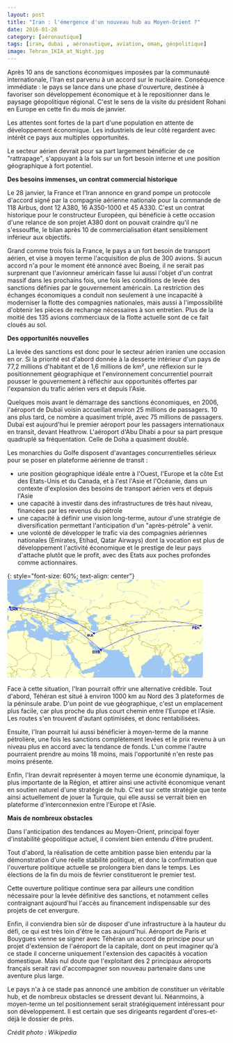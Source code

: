 ```yaml
---
layout: post
title: "Iran : l'émergence d'un nouveau hub au Moyen-Orient ?"
date: 2016-01-28
category: [aéronautique]
tags: [iran, dubai , aéronautique, aviation, oman, géopolitique]
image: Tehran_IKIA_at_Night.jpg
---
```


Après 10 ans de sanctions économiques imposées par la communauté internationale, l'Iran est parvenu à un accord sur le nucléaire. Conséquence immédiate : le pays se lance dans une phase d'ouverture, destinée à favoriser son développement économique et à le repositionner dans le paysage géopolitique régional. C'est le sens de la visite du président Rohani en Europe en cette fin du mois de janvier. 

Les attentes sont fortes de la part d'une population en attente de développement économique. Les industriels de leur côté regardent avec intérêt ce pays aux multiples opportunités.

Le secteur aérien devrait pour sa part largement bénéficier de ce "rattrapage", s'appuyant à la fois sur un fort besoin interne et une position géographique à fort potentiel.

<!--more-->
**Des besoins immenses, un contrat commercial historique**

Le 28 janvier, la France et l'Iran annonce en grand pompe un protocole d'accord signé par la compagnie aérienne nationale pour la commande de 118 Airbus, dont 12 A380, 16 A350-1000 et 45 A330.  C'est un contrat historique pour le constructeur Européen, qui bénéficie à cette occasion d'une relance de son projet A380 dont on pouvait craindre qu'il ne s'essouffle, le bilan après 10 de commercialisation étant sensiblement inférieur aux objectifs.

Grand comme trois fois la France, le pays a un fort besoin de transport aérien, et vise à moyen terme l'acquisition de plus de 300 avions. Si aucun accord n'a pour le moment été annoncé avec Boeing, il ne serait pas surprenant que l'avionneur américain fasse lui aussi l'objet d'un contrat massif dans les prochains fois, une fois les conditions de levée des sanctions définies par le gouvernement américain. La restriction des échanges économiques a conduit non seulement à une incapacité à moderniser la flotte des compagnies nationales, mais aussi à l'impossibilité d'obtenir les pièces de rechange nécessaires à son entretien. Plus de la moitié des 135 avions commerciaux de la flotte actuelle sont de ce fait  cloués au sol.

**Des opportunités nouvelles**

La levée des sanctions est donc pour le secteur aérien iranien une occasion en or. Si la priorité est d'abord donnée à la desserte intérieur d'un pays de 77,2 millions d'habitant et de 1,6 millions de km², une réflexion sur le positionnement géographique et l'environnement concurrentiel pourrait pousser le gouvernement à réfléchir aux opportunités offertes par l'expansion du trafic aérien vers et depuis l'Asie.

Quelques mois avant le démarrage des sanctions économiques, en 2006, l'aéroport de Dubaï voisin accueillait environ 25 millions de passagers. 10 ans plus tard, ce nombre a quasiment triplé, avec 75 millions de passagers. Dubaï est aujourd'hui le premier aéroport pour les passagers internationaux en transit, devant Heathrow. L'aéroport d'Abu Dhabi a pour sa part presque quadruplé sa fréquentation. Celle de Doha a quasiment doublé.

Les monarchies du Golfe disposent d'avantages concurrentielles sérieux pour se poser en plateforme aérienne de transit :

- une position géographique idéale entre à l'Ouest, l'Europe et la côte Est des Etats-Unis et du Canada, et à l'est l'Asie et l'Océanie, dans un contexte d'explosion des besoins de transport aérien vers et depuis l'Asie
- une capacité à investir dans des infrastructures de très haut niveau, financées par les revenus du pétrole
- une capacité à définir une vision long-terme, autour d'une stratégie de diversification permettant l'anticipation d'un "après-pétrole" à venir.
- une volonté de développer le trafic via des compagnies aériennes nationales (Emirates, Etihad, Qatar Airways) dont la vocation est plus de développement l'activité économique et le prestige de leur pays d'attache plutôt que le profit, avec des Etats aux poches profondes comme actionnaires.

{: style="font-size: 60%; text-align: center"} 
<img src="/images/blog/tehran-circles.gif" width="450px" />

Face à cette situation, l'Iran pourrait offrir une alternative crédible. Tout d'abord, Téhéran est situé à environ 1000 km au Nord des 3 plateformes de la péninsule arabe. D'un point de vue géographique, c'est un emplacement plus facile, car plus proche du plus court chemin entre l'Europe et l'Asie. Les routes s'en trouvent d'autant optimisées, et donc rentabilisées.

Ensuite, l'Iran pourrait lui aussi bénéficier à moyen-terme de la manne pétrolière, une fois les sanctions complètement levées et le prix revenu à un niveau plus en accord avec la tendance de fonds. L'un comme l'autre pourraient prendre au moins 18 moins, mais l'opportunité n'en reste pas moins présente.

Enfin, l'Iran devrait représenter à moyen terme une économie dynamique, la plus importante de la Région, et attirer ainsi une activité économique venant en soutien naturel d'une stratégie de hub. C'est sur cette stratégie que tente ainsi actuellement de jouer la Turquie, qui elle aussi se verrait bien en plateforme d'interconnexion entre l'Europe et l'Asie.

**Mais de nombreux obstacles**

Dans l'anticipation des tendances au Moyen-Orient, principal foyer d'instabilité géopolitique actuel, il convient bien entendu d'être prudent. 

Tout d'abord, la réalisation de cette ambition passe bien entendu par la démonstration d'une réelle stabilité politique, et donc la confirmation que l'ouverture politique actuelle se prolongera bien dans le temps. Les élections de la fin du mois de février constitueront le premier test.

Cette ouverture politique continue sera par ailleurs une condition nécessaire pour la levée définitive des sanctions, et notamment celles contraignant aujourd'hui l'accès au financement indispensable sur des projets de cet envergure.

Enfin, il conviendra bien sûr de disposer d'une infrastructure à la hauteur du défi, ce qui est très loin d'être le cas aujourd'hui. Aéroport de Paris et Bouygues vienne se signer avec Téhéran un accord de principe pour un projet d'extension de l'aéroport de la capitale, dont on peut imaginer qu'à ce stade il concerne uniquement l'extension des capacités à vocation domestique. Mais nul doute que l'exploitant des 2 principaux aéroports français serait ravi d'accompagner son nouveau partenaire dans une aventure plus large.

Le pays n'a à ce stade pas annoncé une ambition de constituer un véritable hub, et de nombreux obstacles se dressent devant lui. Néanmoins, à moyen-terme un tel positionnement serait stratégiquement intéressant pour son développement. Il est certain que ses dirigeants regardent d'ores-et-déjà le dossier de près.

*Crédit photo : Wikipedia*